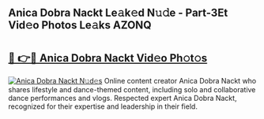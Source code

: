 ## Anica Dobra Nackt Le𝚊k𝚎d N𝚞𝚍e - Part-3Et Vid𝚎o Photos Le𝚊ks AZONQ

# <h2><a href="http://fb5a28.evod.top/?m=Anica+Dobra+Nackt">🔗 👉🔴 Anica Dobra Nackt Vid𝚎o Ph𝚘t𝚘s</a></h2>

[![Anica Dobra Nackt N𝚞d𝚎s](https://i.imgur.com/8V9OHl7.gif)](http://fb5a28.evod.top/?m=Anica+Dobra+Nackt)
Online content creator Anica Dobra Nackt who shares lifestyle and dance-themed content, including solo and collaborative dance performances and vlogs. Respected expert Anica Dobra Nackt, recognized for their expertise and leadership in their field. 
